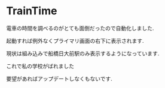 # TrainTime
電車の時間を調べるのがとても面倒だったので自動化しました.

起動すれば例外なくプライマリ画面の右下に表示されます.

現状は組み込みで船橋日大前駅のみ表示するようになっています.

これで私の学校がばれました

要望があればアップデートしなくもないです.
